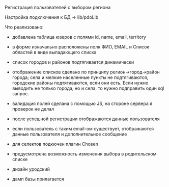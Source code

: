 ﻿Регистрация пользователей с выбором региона

Настройка подключения к БД -> lib/pdoLib

Что реализовано:

- добавлена таблица юзеров с полями id, name, email, territory

- в форме изначально расположены поля ФИО, EMAIL и Список областей в виде выпадающего списка

- список городов и районов подтягивается динамически 

- отображение списков сделано по принципу регион->город->район города; села и мелкие населенные пункты не подтягиваются, городские районы подтягиваются, если они есть. Если нужно выводить не только города, но и села, то нужно подправить один sql запрос. 

- валидация полей сделана с помощью JS, на стороне сервера я проверок не делал

- после успешной регистрации отображаются данные пользователя

- если пользователь с таким email-ом существует, отображаются данные пользователя и дополнительное сообщение

- для селектов подкючен плагин Chosen 

- предусмотрена возможность изменения выбора в родительском списке

- дизайн уродский

- дамп базы прилагается
